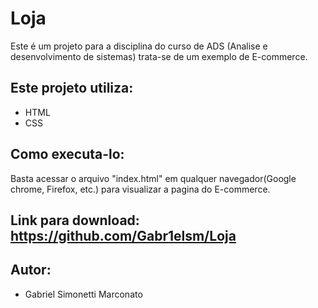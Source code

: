 # Loja

Este é um projeto para a disciplina do curso de ADS (Analise e desenvolvimento de sistemas) trata-se de um exemplo de E-commerce.

## Este projeto utiliza:

- HTML
- CSS

## Como executa-lo:
 
 Basta acessar o arquivo "index.html" em qualquer navegador(Google chrome, Firefox, etc.) para visualizar a pagina do E-commerce.

## Link para download: https://github.com/Gabr1elsm/Loja

## Autor:
 - Gabriel Simonetti Marconato